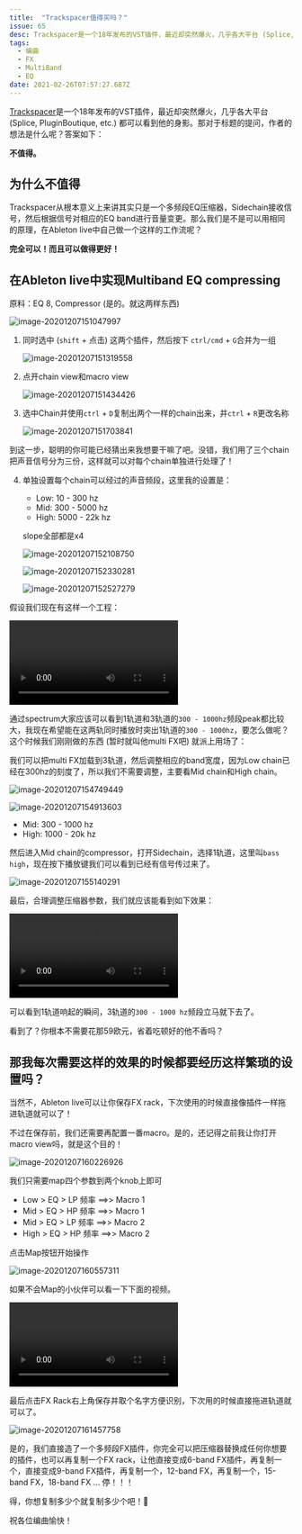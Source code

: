 ```yaml
---
title:  "Trackspacer值得买吗？"
issue: 65
desc: Trackspacer是一个18年发布的VST插件，最近却突然爆火，几乎各大平台 (Splice, PluginBoutique, etc.) 都可以看到他的身影。那对于标题的提问，作者的想法是什么呢？答案如下：
tags: 
  - 编曲
  - FX
  - MultiBand
  - EQ
date: 2021-02-26T07:57:27.687Z
---
```


[Trackspacer](https://www.wavesfactory.com/audio-plugins/trackspacer/)是一个18年发布的VST插件，最近却突然爆火，几乎各大平台 (Splice, PluginBoutique, etc.) 都可以看到他的身影。那对于标题的提问，作者的想法是什么呢？答案如下：

**不值得。**

## 为什么不值得

Trackspacer从根本意义上来讲其实只是一个多频段EQ压缩器，Sidechain接收信号，然后根据信号对相应的EQ band进行音量变更。那么我们是不是可以用相同的原理，在Ableton live中自己做一个这样的工作流呢？

**完全可以！而且可以做得更好！**

## 在Ableton live中实现Multiband EQ compressing

原料：EQ 8, Compressor (是的。就这两样东西)

![image-20201207151047997](https://blog-r2.jw1.dev/p_assets/202012/image-20201207151047997.png)

1. 同时选中 (`shift` + 点击) 这两个插件，然后按下 `ctrl/cmd` + `G`合并为一组

   ![image-20201207151319558](https://blog-r2.jw1.dev/p_assets/202012/image-20201207151319558.png)

2. 点开chain view和macro view

   ![image-20201207151434426](https://blog-r2.jw1.dev/p_assets/202012/image-20201207151434426.png)

3. 选中Chain并使用`ctrl` + `D`复制出两个一样的chain出来，并`ctrl` + `R`更改名称

   ![image-20201207151703841](https://blog-r2.jw1.dev/p_assets/202012/image-20201207151703841.png)

到这一步，聪明的你可能已经猜出来我想要干嘛了吧。没错，我们用了三个chain把声音信号分为三份，这样就可以对每个chain单独进行处理了！

4. 单独设置每个chain可以经过的声音频段，这里我的设置是：

   - Low: 10 - 300 hz
   - Mid: 300 - 5000 hz
   - High: 5000 - 22k hz

   slope全部都是x4

   ![image-20201207152108750](https://blog-r2.jw1.dev/p_assets/202012/image-20201207152108750.png)

   ![image-20201207152330281](https://blog-r2.jw1.dev/p_assets/202012/image-20201207152330281.png)

   ![image-20201207152527279](https://blog-r2.jw1.dev/p_assets/202012/image-20201207152527279.png)

假设我们现在有这样一个工程：

![video](https://blog-r2.jw1.dev/p_assets/202012/1.mp4)

通过spectrum大家应该可以看到1轨道和3轨道的`300 - 1000hz`频段peak都比较大，我现在希望能在这两轨同时播放时突出1轨道的`300 - 1000hz`，要怎么做呢？这个时候我们刚刚做的东西 (暂时就叫他multi FX吧) 就派上用场了：

我们可以把multi FX加载到3轨道，然后调整相应的band宽度，因为Low chain已经在300hz的刻度了，所以我们不需要调整，主要看Mid chain和High chain。

![image-20201207154749449](https://blog-r2.jw1.dev/p_assets/202012/image-20201207154749449.png)

![image-20201207154913603](https://blog-r2.jw1.dev/p_assets/202012/image-20201207154913603.png)

- Mid: 300 - 1000 hz
- High: 1000 - 20k hz

然后进入Mid chain的compressor，打开Sidechain，选择1轨道，这里叫`bass high`，现在按下播放键我们可以看到已经有信号传过来了。

![image-20201207155140291](https://blog-r2.jw1.dev/p_assets/202012/image-20201207155140291.png)

最后，合理调整压缩器参数，我们就应该能看到如下效果：

![video](https://blog-r2.jw1.dev/p_assets/202012/2.mp4)

可以看到1轨道响起的瞬间，3轨道的`300 - 1000 hz`频段立马就下去了。

看到了？你根本不需要花那59欧元，省着吃顿好的他不香吗？



## 那我每次需要这样的效果的时候都要经历这样繁琐的设置吗？

当然不，Ableton live可以让你保存FX rack，下次使用的时候直接像插件一样拖进轨道就可以了！

不过在保存前，我们还需要再配置一番macro。是的，还记得之前我让你打开macro view吗，就是这个目的！

![image-20201207160226926](https://blog-r2.jw1.dev/p_assets/202012/image-20201207160226926.png)

我们只需要map四个参数到两个knob上即可

- Low > EQ > LP 频率 ==>> Macro 1
- Mid > EQ > HP 频率 ==>> Macro 1
- Mid > EQ > LP 频率 ==>> Macro 2
- High > EQ > HP 频率 ==>> Macro 2

点击Map按钮开始操作

![image-20201207160557311](https://blog-r2.jw1.dev/p_assets/202012/image-20201207160557311.png)

如果不会Map的小伙伴可以看一下下面的视频。

![video](https://blog-r2.jw1.dev/p_assets/202012/3.mp4)

最后点击FX Rack右上角保存并取个名字方便识别，下次用的时候直接拖进轨道就可以了。

![image-20201207161457758](https://blog-r2.jw1.dev/p_assets/202012/image-20201207161457758.png)

是的，我们直接造了一个多频段FX插件，你完全可以把压缩器替换成任何你想要的插件，也可以再复制一个FX rack，让他直接变成6-band FX插件，再复制一个，直接变成9-band FX插件，再复制一个，12-band FX，再复制一个，15-band FX，18-band FX ... 停！！！

得，你想复制多少个就复制多少个吧！🤣

祝各位编曲愉快！
